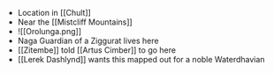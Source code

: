 - Location in [[Chult]]
- Near the [[Mistcliff Mountains]]
- ![[Orolunga.png]]
- Naga Guardian of a Ziggurat lives here
- [[Zitembe]] told [[Artus Cimber]] to go here
- [[Lerek Dashlynd]] wants this mapped out for a noble Waterdhavian